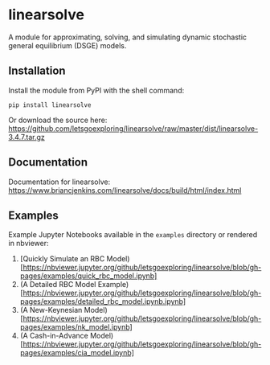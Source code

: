 # linearsolve
A module for approximating, solving, and simulating dynamic stochastic general equilibrium (DSGE) models.

## Installation
Install the module from PyPI with the shell command:

```pip install linearsolve```

Or download the source here: https://github.com/letsgoexploring/linearsolve/raw/master/dist/linearsolve-3.4.7.tar.gz

## Documentation
Documentation for linearsolve: https://www.briancjenkins.com/linearsolve/docs/build/html/index.html

## Examples
Example Jupyter Notebooks available in the ``examples`` directory or rendered in nbviewer:
1. [Quickly Simulate an RBC Model)[https://nbviewer.jupyter.org/github/letsgoexploring/linearsolve/blob/gh-pages/examples/quick_rbc_model.ipynb]
2. (A Detailed RBC Model Example)[https://nbviewer.jupyter.org/github/letsgoexploring/linearsolve/blob/gh-pages/examples/detailed_rbc_model.ipynb.ipynb]
3. (A New-Keynesian Model)[https://nbviewer.jupyter.org/github/letsgoexploring/linearsolve/blob/gh-pages/examples/nk_model.ipynb]
4. (A Cash-in-Advance Model)[https://nbviewer.jupyter.org/github/letsgoexploring/linearsolve/blob/gh-pages/examples/cia_model.ipynb]
